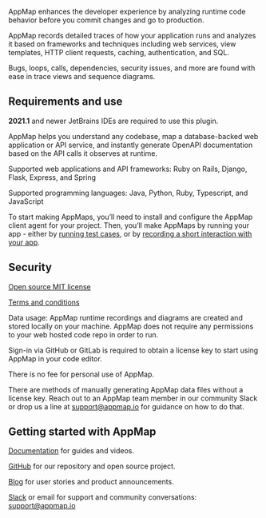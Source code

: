 AppMap enhances the developer experience by analyzing runtime code behavior before you commit changes and go to production.

AppMap records detailed traces of how your application runs and analyzes it based on frameworks and techniques including web services, view templates, HTTP client requests, caching, authentication, and SQL.

Bugs, loops, calls, dependencies, security issues, and more are found with ease in trace views and sequence diagrams.

## Requirements and use

**2021.1** and newer JetBrains IDEs are required to use this plugin.

AppMap helps you understand any codebase, map a database-backed web application or API service, and instantly generate OpenAPI documentation based on the API calls it observes at runtime. 

Supported web applications and API frameworks: Ruby on Rails, Django, Flask, Express, and Spring

Supported programming languages: Java, Python, Ruby, Typescript, and JavaScript

To start making AppMaps, you’ll need to install and configure the AppMap client agent for your project.
Then, you’ll make AppMaps by running your app - either by
[running test cases](https://appmap.io/docs/recording-methods.html#recording-test-cases), or by
[recording a short interaction with your app](https://appmap.io/docs/reference/remote-recording.html). 

## Security

[Open source MIT license](https://github.com/getappmap/vscode-appland/blob/master/LICENSE)

[Terms and conditions](https://appmap.io/community/terms-and-conditions.html)

Data usage: AppMap runtime recordings and diagrams are created and stored locally on your machine. AppMap does not require any permissions to your web hosted code repo in order to run. 

Sign-in via GitHub or GitLab is required to obtain a license key to start using AppMap in your code editor.

There is no fee for personal use of AppMap.

There are methods of manually generating AppMap data files without a license key. Reach out to an AppMap team member in our community Slack or drop us a line at support@appmap.io for guidance on how to do that.

## Getting started with AppMap

[Documentation](https://appmap.io/docs/appmap-overview.html) for guides and videos.

[GitHub](https://github.com/getappmap) for our repository and open source project.

[Blog](https://appmap.io/blog/) for user stories and product announcements.

[Slack](https://appmap.io/slack) or email for support and community conversations: [support@appmap.io](mailto:support@appmap.io)
